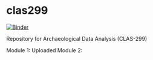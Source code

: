 # clas299

[![Binder](https://mybinder.org/badge_logo.svg)](https://mybinder.org/v2/gh/michaeldahlquist/clas299/master)

Repository for Archaeological Data Analysis (CLAS-299)

Module 1: Uploaded
Module 2:

